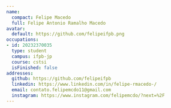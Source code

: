 ```yaml
---
name:
  compact: Felipe Macedo
  full: Felipe Antonio Ramalho Macedo
avatar:
  default: https://github.com/felipeifpb.png
occupations:
- id: 20232370035
  type: student
  campus: ifpb-jp
  course: cstsi
  isFinished: false
addresses:
  github: https://github.com/felipeifpb
  linkedin: https://www.linkedin.com/in/felipe-rmacedo-/
  email: contato.felipemcdo11@gmail.com
  instagram: https://www.instagram.com/felipemcdo/?next=%2F
---
```

